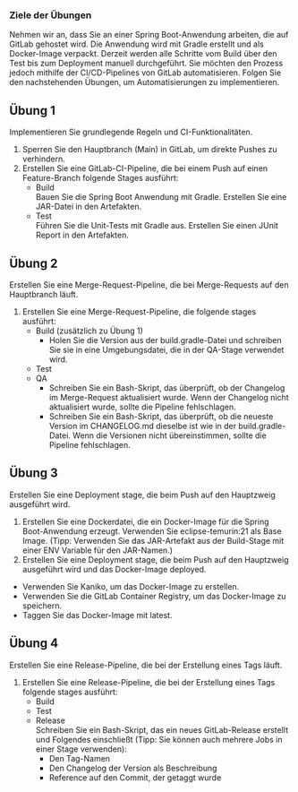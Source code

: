 ### Ziele der Übungen

Nehmen wir an, dass Sie an einer Spring Boot-Anwendung arbeiten, die auf GitLab gehostet wird. Die Anwendung wird mit Gradle erstellt und als Docker-Image verpackt.
Derzeit werden alle Schritte vom Build über den Test bis zum Deployment manuell durchgeführt. Sie möchten den Prozess jedoch mithilfe der CI/CD-Pipelines von GitLab automatisieren.
Folgen Sie den nachstehenden Übungen, um Automatisierungen zu implementieren.

## Übung 1

Implementieren Sie grundlegende Regeln und CI-Funktionalitäten.

1. Sperren Sie den Hauptbranch (Main) in GitLab, um direkte Pushes zu verhindern.
2. Erstellen Sie eine GitLab-CI-Pipeline, die bei einem Push auf einen Feature-Branch folgende Stages ausführt:
   - Build </br>
      Bauen Sie die Spring Boot Anwendung mit Gradle. Erstellen Sie eine JAR-Datei in den Artefakten.
   - Test </br>
      Führen Sie die Unit-Tests mit Gradle aus. Erstellen Sie einen JUnit Report in den Artefakten.

## Übung 2

Erstellen Sie eine Merge-Request-Pipeline, die bei Merge-Requests auf den Hauptbranch läuft.

1. Erstellen Sie eine Merge-Request-Pipeline, die folgende stages ausführt:
    - Build (zusätzlich zu Übung 1)
      - Holen Sie die Version aus der build.gradle-Datei und schreiben Sie sie in eine Umgebungsdatei, die in der QA-Stage verwendet wird.
    - Test
    - QA </br>
      - Schreiben Sie ein Bash-Skript, das überprüft, ob der Changelog im Merge-Request aktualisiert wurde. Wenn der Changelog nicht aktualisiert wurde, sollte die Pipeline fehlschlagen.
      - Schreiben Sie ein Bash-Skript, das überprüft, ob die neueste Version im CHANGELOG.md dieselbe ist wie in der build.gradle-Datei. Wenn die Versionen nicht übereinstimmen, sollte die Pipeline fehlschlagen.

## Übung 3

Erstellen Sie eine Deployment stage, die beim Push auf den Hauptzweig ausgeführt wird.

1. Erstellen Sie eine Dockerdatei, die ein Docker-Image für die Spring Boot-Anwendung erzeugt. Verwenden Sie eclipse-temurin:21 als Base Image. (Tipp: Verwenden Sie das JAR-Artefakt aus der Build-Stage mit einer ENV Variable für den JAR-Namen.) 
2. Erstellen Sie eine Deployment stage, die beim Push auf den Hauptzweig ausgeführt wird und das Docker-Image deployed.
  - Verwenden Sie Kaniko, um das Docker-Image zu erstellen.
  - Verwenden Sie die GitLab Container Registry, um das Docker-Image zu speichern.
  - Taggen Sie das Docker-Image mit latest.

## Übung 4

Erstellen Sie eine Release-Pipeline, die bei der Erstellung eines Tags läuft.

1. Erstellen Sie eine Release-Pipeline, die bei der Erstellung eines Tags folgende stages ausführt:
    - Build
    - Test
    - Release </br>
      Schreiben Sie ein Bash-Skript, das ein neues GitLab-Release erstellt und Folgendes einschließt (Tipp: Sie können auch mehrere Jobs in einer Stage verwenden):
        - Den Tag-Namen
        - Den Changelog der Version als Beschreibung
        - Reference auf den Commit, der getaggt wurde